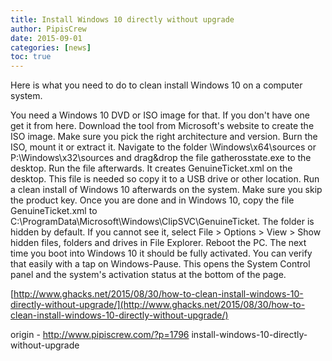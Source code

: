 ```yaml
---
title: Install Windows 10 directly without upgrade
author: PipisCrew
date: 2015-09-01
categories: [news]
toc: true
---
```


Here is what you need to do to clean install Windows 10 on a computer system.

You need a Windows 10 DVD or ISO image for that. If you don't have one get it from here. Download the tool from Microsoft's website to create the ISO image. Make sure you pick the right architecture and version.
Burn the ISO, mount it or extract it.
Navigate to the folder \Windows\x64\sources or P:\Windows\x32\sources and drag&drop the file gatherosstate.exe to the desktop.
Run the file afterwards. It creates GenuineTicket.xml on the desktop. This file is needed so copy it to a USB drive or other location.
Run a clean install of Windows 10 afterwards on the system. Make sure you skip the product key.
Once you are done and in Windows 10, copy the file GenuineTicket.xml to C:\ProgramData\Microsoft\Windows\ClipSVC\GenuineTicket.
The folder is hidden by default. If you cannot see it, select File > Options > View > Show hidden files, folders and drives in File Explorer.
Reboot the PC.
The next time you boot into Windows 10 it should be fully activated. You can verify that easily with a tap on Windows-Pause. This opens the System Control panel and the system's activation status at the bottom of the page.

[http://www.ghacks.net/2015/08/30/how-to-clean-install-windows-10-directly-without-upgrade/](http://www.ghacks.net/2015/08/30/how-to-clean-install-windows-10-directly-without-upgrade/)

origin - http://www.pipiscrew.com/?p=1796 install-windows-10-directly-without-upgrade